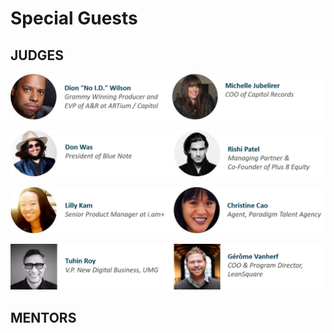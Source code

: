 # Special Guests

## JUDGES

![](../.gitbook/assets/bio-1.png)

![](../.gitbook/assets/bio-2%20%281%29.png)

![](../.gitbook/assets/bio3.png)

![](../.gitbook/assets/bio-4.png)

## MENTORS



